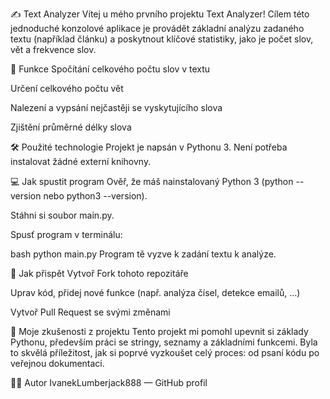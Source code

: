 ✍️ Text Analyzer
Vítej u mého prvního projektu Text Analyzer!
Cílem této jednoduché konzolové aplikace je provádět základní analýzu zadaného textu (například článku) a poskytnout klíčové statistiky, jako je počet slov, vět a frekvence slov.

🚀 Funkce
Spočítání celkového počtu slov v textu

Určení celkového počtu vět

Nalezení a vypsání nejčastěji se vyskytujícího slova

Zjištění průměrné délky slova

🛠️ Použité technologie
Projekt je napsán v Pythonu 3.
Není potřeba instalovat žádné externí knihovny.

💻 Jak spustit program
Ověř, že máš nainstalovaný Python 3 (python --version nebo python3 --version).

Stáhni si soubor main.py.

Spusť program v terminálu:

bash
python main.py
Program tě vyzve k zadání textu k analýze.

📝 Jak přispět
Vytvoř Fork tohoto repozitáře

Uprav kód, přidej nové funkce (např. analýza čísel, detekce emailů, ...)

Vytvoř Pull Request se svými změnami

📌 Moje zkušenosti z projektu
Tento projekt mi pomohl upevnit si základy Pythonu, především práci se stringy, seznamy a základními funkcemi. Byla to skvělá příležitost, jak si poprvé vyzkoušet celý proces: od psaní kódu po veřejnou dokumentaci.

👨‍💻 Autor
IvanekLumberjack888 — GitHub profil
